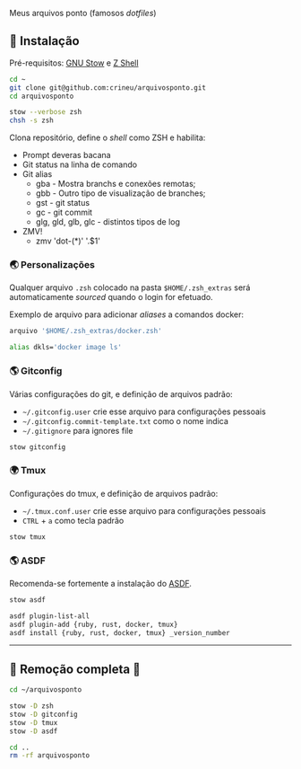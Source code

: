 Meus arquivos ponto (famosos _dotfiles_)

## :underage: Instalação

Pré-requisitos: [GNU Stow](https://www.gnu.org/software/stow/) e [Z Shell](http://zsh.sourceforge.net/Doc/Release/Introduction.html)

```bash
cd ~
git clone git@github.com:crineu/arquivosponto.git
cd arquivosponto

stow --verbose zsh
chsh -s zsh
```

Clona repositório, define o _shell_ como ZSH e habilita:

* Prompt deveras bacana
* Git status na linha de comando
* Git alias
    - gba - Mostra branchs e conexões remotas;
    - gbb - Outro tipo de visualização de branches;
    - gst - git status
    - gc  - git commit
    - glg, gld, glb, glc - distintos tipos de log
* ZMV!
    - zmv  'dot-(*)' '.$1'


### :earth_asia: Personalizações

Qualquer arquivo `.zsh` colocado na pasta `$HOME/.zsh_extras` será automaticamente _sourced_ quando o login for efetuado.

Exemplo de arquivo para adicionar _aliases_ a comandos docker:

```bash
arquivo '$HOME/.zsh_extras/docker.zsh'

alias dkls='docker image ls'
```


### :earth_americas: Gitconfig

Várias configurações do git, e definição de arquivos padrão:

* `~/.gitconfig.user` crie esse arquivo para configurações pessoais 
* `~/.gitconfig.commit-template.txt` como o nome indica
* `~/.gitignore` para ignores file


```bash
stow gitconfig
```


### :earth_africa: Tmux

Configurações do tmux, e definição de arquivos padrão:

* `~/.tmux.conf.user` crie esse arquivo para configurações pessoais
* `CTRL` + `a` como tecla padrão

```bash
stow tmux
```


### :earth_americas: ASDF

Recomenda-se fortemente a instalação do [ASDF](https://asdf-vm.com/#/core-manage-asdf-vm).

```bash
stow asdf

asdf plugin-list-all
asdf plugin-add {ruby, rust, docker, tmux}
asdf install {ruby, rust, docker, tmux} _version_number
```

---

## :volcano: Remoção completa :volcano:

```bash
cd ~/arquivosponto

stow -D zsh
stow -D gitconfig
stow -D tmux
stow -D asdf

cd ..
rm -rf arquivosponto
```

<!-- :mushroom: -->
<!-- :gift: -->
<!-- :new_moon: -->
<!-- :waxing_crescent_moon: -->
<!-- :first_quarter_moon: -->
<!-- :waxing_gibbous_moon: -->
<!-- :full_moon: -->
<!-- :waning_gibbous_moon: -->
<!-- :last_quarter_moon: -->
<!-- :waning_crescent_moon: -->
<!-- :last_quarter_moon_with_face: -->
<!-- :first_quarter_moon_with_face: -->
<!-- :moon: -->
